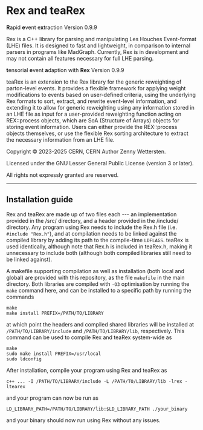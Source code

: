 # Rex and teaRex

**R**apid **e**vent e**x**traction Version 0.9.9

Rex is a C++ library for parsing and manipulating Les Houches Event-format (LHE) files. It is designed to fast and lightweight, in comparison to internal parsers in programs like MadGraph.
Currently, Rex is in development and may not contain all features necessary for full LHE parsing.

**t**ensorial **e**vent **a**daption with **Rex** Version 0.9.9

teaRex is an extension to the Rex library for the generic reweighting of parton-level events. It provides a flexible framework for applying weight modifications to events based on user-defined criteria, using the underlying Rex formats to sort, extract, and rewrite event-level information, and extending it to allow for generic reweighting using any information stored in an LHE file as input for a user-provided reweighting function acting on REX::process objects, which are SoA (Structure of Arrays) objects for storing event information. Users can either provide the REX::process objects themselves, or use the flexible Rex sorting architecture to extract the necessary information from an LHE file.



Copyright © 2023-2025 CERN, CERN Author Zenny Wettersten.

Licensed under the GNU Lesser General Public License (version 3 or later).

All rights not expressly granted are reserved.


----


## Installation guide

Rex and teaRex are made up of two files each --- an implementation provided in the /src/ directory, and a header provided in the /include/ directory. Any program using Rex needs to include the Rex.h file (i.e. ```#include "Rex.h"```), and at compilation needs to be linked against the compiled library by adding its path to the compile-time ```LDFLAGS```. teaRex is used identically, although note that Rex.h is included in teaRex.h, making it unnecessary to include both (although both compiled libraries still need to be linked against).

A makefile supporting compilation as well as installation (both local and global) are provided with this repository, as the file ```makefile``` in the main directory. Both libraries are compiled with ```-O3``` optimisation by running the ```make``` command here, and can be installed to a specific path by running the commands
```
make
make install PREFIX=/PATH/TO/LIBRARY
```
at which point the headers and compiled shared libraries will be installed at ```/PATH/TO/LIBRARY/include``` and ```/PATH/TO/LIBRARY/lib```, respectively. This command can be used to compile Rex and teaRex system-wide as
```
make
sudo make install PREFIX=/usr/local
sudo ldconfig
```

After installation, compile your program using Rex and teaRex as
```
c++ ... -I /PATH/TO/LIBRARY/include -L /PATH/TO/LIBRARY/lib -lrex -ltearex
```
and your program can now be run as
```
LD_LIBRARY_PATH=/PATH/TO/LIBRARY/lib:$LD_LIBRARY_PATH ./your_binary
```
and your binary should now run using Rex without any issues.